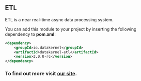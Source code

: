 ## ETL

ETL is a near real-time async data processing system.

You can add this module to your project by inserting the following dependency to **pom.xml**:
```xml
<dependency>
    <groupId>io.datakernel</groupId>
    <artifactId>datakernel-etl</artifactId>
    <version>3.0.0-rc</version>
</dependency>
```
### To find out more visit [our site](https://datakernel.io/docs/cloud/etl.html).
